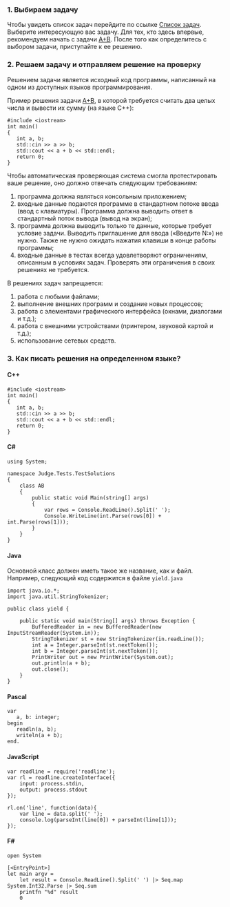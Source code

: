 ﻿### 1. Выбираем задачу

Чтобы увидеть список задач перейдите по ссылке [Список задач](Problems). 
Выберите интересующую вас задачу. 
Для тех, кто здесь впервые, рекомендуем начать с задачи [A+B](Problems/Statement/1). После того как определитесь с выбором задачи, приступайте к ее решению.

### 2. Решаем задачу и отправляем решение на проверку

Решением задачи является исходный код программы, написанный на одном из доступных языков программирования.

Пример решения задачи [A+B](Problems/Statement/1), в которой требуется считать два целых числа и вывести их сумму (на языке C++):

```
#include <iostream>
int main()
{
   int a, b;
   std::cin >> a >> b;
   std::cout << a + b << std::endl;
   return 0;
}
```

Чтобы автоматическая проверяющая система смогла протестировать ваше решение, оно должно отвечать следующим требованиям:

1. программа должна являться консольным приложением;
2. входные данные подаются программе в стандартном потоке ввода (ввод с клавиатуры). Программа должна выводить ответ в стандартный поток вывода (вывод на экран);
3. программа должна выводить только те данные, которые требует условие задачи. Выводить приглашение для ввода («Введите N:») не нужно. Также не нужно ожидать нажатия клавиши в конце работы программы;
4. входные данные в тестах всегда удовлетворяют ограничениям, описанным в условиях задач. Проверять эти ограничения в своих решениях не требуется.

В решениях задач запрещается:

1. работа с любыми файлами;
2. выполнение внешних программ и создание новых процессов;
3. работа с элементами графического интерфейса (окнами, диалогами и т.д.);
4. работа с внешними устройствами (принтером, звуковой картой и т.д.);
5. использование сетевых средств.

### 3. Как писать решения на определенном языке?

#### C++

```
#include <iostream>
int main()
{
   int a, b;
   std::cin >> a >> b;
   std::cout << a + b << std::endl;
   return 0;
}
```

#### C#
```
using System;

namespace Judge.Tests.TestSolutions
{
    class AB
    {
        public static void Main(string[] args)
        {
            var rows = Console.ReadLine().Split(' ');
            Console.WriteLine(int.Parse(rows[0]) + int.Parse(rows[1]));
        }
    }
}

```

#### Java

Основной класс должен иметь такое же название, как и файл. Например, следующий код содержится в файле `yield.java`

```
import java.io.*;
import java.util.StringTokenizer;

public class yield {

    public static void main(String[] args) throws Exception {
        BufferedReader in = new BufferedReader(new InputStreamReader(System.in));
        StringTokenizer st = new StringTokenizer(in.readLine());
        int a = Integer.parseInt(st.nextToken());
        int b = Integer.parseInt(st.nextToken());
        PrintWriter out = new PrintWriter(System.out);
        out.println(a + b);
        out.close();
    }
}
```

#### Pascal
```
var
   a, b: integer;
begin
   readln(a, b);
   writeln(a + b);
end.
```

#### JavaScript

```
var readline = require('readline');
var rl = readline.createInterface({
    input: process.stdin,
    output: process.stdout
});

rl.on('line', function(data){
    var line = data.split(' ');
    console.log(parseInt(line[0]) + parseInt(line[1]));
});
```

#### F#
```
open System

[<EntryPoint>]
let main argv = 
    let result = Console.ReadLine().Split(' ') |> Seq.map System.Int32.Parse |> Seq.sum
    printfn "%d" result
    0

```